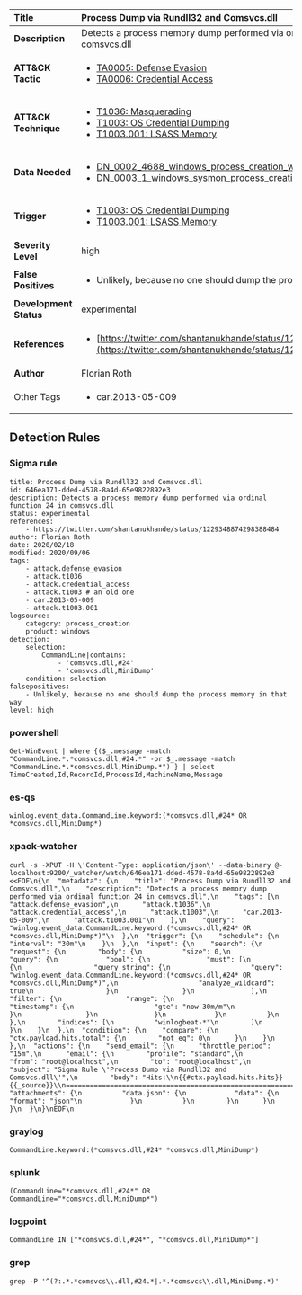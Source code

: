 | Title                    | Process Dump via Rundll32 and Comsvcs.dll       |
|:-------------------------|:------------------|
| **Description**          | Detects a process memory dump performed via ordinal function 24 in comsvcs.dll |
| **ATT&amp;CK Tactic**    |  <ul><li>[TA0005: Defense Evasion](https://attack.mitre.org/tactics/TA0005)</li><li>[TA0006: Credential Access](https://attack.mitre.org/tactics/TA0006)</li></ul>  |
| **ATT&amp;CK Technique** | <ul><li>[T1036: Masquerading](https://attack.mitre.org/techniques/T1036)</li><li>[T1003: OS Credential Dumping](https://attack.mitre.org/techniques/T1003)</li><li>[T1003.001: LSASS Memory](https://attack.mitre.org/techniques/T1003.001)</li></ul>  |
| **Data Needed**          | <ul><li>[DN_0002_4688_windows_process_creation_with_commandline](../Data_Needed/DN_0002_4688_windows_process_creation_with_commandline.md)</li><li>[DN_0003_1_windows_sysmon_process_creation](../Data_Needed/DN_0003_1_windows_sysmon_process_creation.md)</li></ul>  |
| **Trigger**              | <ul><li>[T1003: OS Credential Dumping](../Triggers/T1003.md)</li><li>[T1003.001: LSASS Memory](../Triggers/T1003.001.md)</li></ul>  |
| **Severity Level**       | high |
| **False Positives**      | <ul><li>Unlikely, because no one should dump the process memory in that way</li></ul>  |
| **Development Status**   | experimental |
| **References**           | <ul><li>[https://twitter.com/shantanukhande/status/1229348874298388484](https://twitter.com/shantanukhande/status/1229348874298388484)</li></ul>  |
| **Author**               | Florian Roth |
| Other Tags           | <ul><li>car.2013-05-009</li></ul> | 

## Detection Rules

### Sigma rule

```
title: Process Dump via Rundll32 and Comsvcs.dll
id: 646ea171-dded-4578-8a4d-65e9822892e3
description: Detects a process memory dump performed via ordinal function 24 in comsvcs.dll
status: experimental
references:
    - https://twitter.com/shantanukhande/status/1229348874298388484
author: Florian Roth
date: 2020/02/18
modified: 2020/09/06
tags:
    - attack.defense_evasion
    - attack.t1036
    - attack.credential_access
    - attack.t1003 # an old one
    - car.2013-05-009
    - attack.t1003.001
logsource:
    category: process_creation
    product: windows
detection:
    selection:
        CommandLine|contains:
            - 'comsvcs.dll,#24'
            - 'comsvcs.dll,MiniDump'
    condition: selection
falsepositives:
    - Unlikely, because no one should dump the process memory in that way
level: high

```





### powershell
    
```
Get-WinEvent | where {($_.message -match "CommandLine.*.*comsvcs.dll,#24.*" -or $_.message -match "CommandLine.*.*comsvcs.dll,MiniDump.*") } | select TimeCreated,Id,RecordId,ProcessId,MachineName,Message
```


### es-qs
    
```
winlog.event_data.CommandLine.keyword:(*comsvcs.dll,#24* OR *comsvcs.dll,MiniDump*)
```


### xpack-watcher
    
```
curl -s -XPUT -H \'Content-Type: application/json\' --data-binary @- localhost:9200/_watcher/watch/646ea171-dded-4578-8a4d-65e9822892e3 <<EOF\n{\n  "metadata": {\n    "title": "Process Dump via Rundll32 and Comsvcs.dll",\n    "description": "Detects a process memory dump performed via ordinal function 24 in comsvcs.dll",\n    "tags": [\n      "attack.defense_evasion",\n      "attack.t1036",\n      "attack.credential_access",\n      "attack.t1003",\n      "car.2013-05-009",\n      "attack.t1003.001"\n    ],\n    "query": "winlog.event_data.CommandLine.keyword:(*comsvcs.dll,#24* OR *comsvcs.dll,MiniDump*)"\n  },\n  "trigger": {\n    "schedule": {\n      "interval": "30m"\n    }\n  },\n  "input": {\n    "search": {\n      "request": {\n        "body": {\n          "size": 0,\n          "query": {\n            "bool": {\n              "must": [\n                {\n                  "query_string": {\n                    "query": "winlog.event_data.CommandLine.keyword:(*comsvcs.dll,#24* OR *comsvcs.dll,MiniDump*)",\n                    "analyze_wildcard": true\n                  }\n                }\n              ],\n              "filter": {\n                "range": {\n                  "timestamp": {\n                    "gte": "now-30m/m"\n                  }\n                }\n              }\n            }\n          }\n        },\n        "indices": [\n          "winlogbeat-*"\n        ]\n      }\n    }\n  },\n  "condition": {\n    "compare": {\n      "ctx.payload.hits.total": {\n        "not_eq": 0\n      }\n    }\n  },\n  "actions": {\n    "send_email": {\n      "throttle_period": "15m",\n      "email": {\n        "profile": "standard",\n        "from": "root@localhost",\n        "to": "root@localhost",\n        "subject": "Sigma Rule \'Process Dump via Rundll32 and Comsvcs.dll\'",\n        "body": "Hits:\\n{{#ctx.payload.hits.hits}}{{_source}}\\n================================================================================\\n{{/ctx.payload.hits.hits}}",\n        "attachments": {\n          "data.json": {\n            "data": {\n              "format": "json"\n            }\n          }\n        }\n      }\n    }\n  }\n}\nEOF\n
```


### graylog
    
```
CommandLine.keyword:(*comsvcs.dll,#24* *comsvcs.dll,MiniDump*)
```


### splunk
    
```
(CommandLine="*comsvcs.dll,#24*" OR CommandLine="*comsvcs.dll,MiniDump*")
```


### logpoint
    
```
CommandLine IN ["*comsvcs.dll,#24*", "*comsvcs.dll,MiniDump*"]
```


### grep
    
```
grep -P '^(?:.*.*comsvcs\\.dll,#24.*|.*.*comsvcs\\.dll,MiniDump.*)'
```



